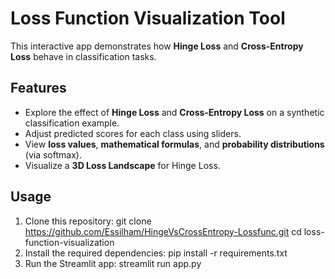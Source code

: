 # Loss Function Visualization Tool

This interactive app demonstrates how **Hinge Loss** and **Cross-Entropy Loss** behave in classification tasks.

## Features
- Explore the effect of **Hinge Loss** and **Cross-Entropy Loss** on a synthetic classification example.
- Adjust predicted scores for each class using sliders.
- View **loss values**, **mathematical formulas**, and **probability distributions** (via softmax).
- Visualize a **3D Loss Landscape** for Hinge Loss.

## Usage
1. Clone this repository:
git clone https://github.com/Essilham/HingeVsCrossEntropy-Lossfunc.git
cd loss-function-visualization
3. Install the required dependencies:
pip install -r requirements.txt
4. Run the Streamlit app:
streamlit run app.py


